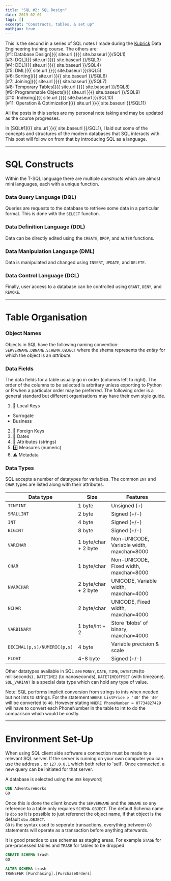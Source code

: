 ```yaml
---
title: "SQL #2: SQL Design"
date: 2019-02-01
tags: []
excerpt: "Constructs, tables, & set up"
mathjax: true
---
```


This is the second in a series of SQL notes I made during the [Kubrick](https://kubrickgroup.com/) Data Engineering training course. The others are:  
[#1: Database Design]({{ site.url }}{{ site.baseurl }}/SQL1)  
[#3: DQL]({{ site.url }}{{ site.baseurl }}/SQL3)  
[#4: DDL]({{ site.url }}{{ site.baseurl }}/SQL4)  
[#5: DML]({{ site.url }}{{ site.baseurl }}/SQL5)  
[#6: Sorting]({{ site.url }}{{ site.baseurl }}/SQL6)  
[#7: Joining]({{ site.url }}{{ site.baseurl }}/SQL7)  
[#8: Temporary Tables]({{ site.url }}{{ site.baseurl }}/SQL8)  
[#9: Programmable Objects]({{ site.url }}{{ site.baseurl }}/SQL9)  
[#10: Indexing]({{ site.url }}{{ site.baseurl }}/SQL10)  
[#11: Operation & Optimization]({{ site.url }}{{ site.baseurl }}/SQL11)  

All the posts in this series are my personal note taking and may be updated as the course progresses.  

In [SQL#1]({{ site.url }}{{ site.baseurl }}/SQL1), I laid out some of the concepts and structures of the modern databases that SQL interacts with. This post will follow on from that by introducing SQL as a language.  

---
# SQL Constructs
Within the T-SQL language there are multiple *constructs* which are almost mini languages, each with a unique function. 

### Data Query Language (DQL)
Queries are requests to the database to retrieve some data in a particular format. This is done with the `SELECT` function. 

### Data Definition Language (DDL)
Data can be directly edited using the `CREATE`, `DROP`, and `ALTER` functions.

### Data Manipulation Language (DML)
Data is manipulated and changed using `INSERT`, `UPDATE`, and `DELETE`.

### Data Control Language (DCL)
Finally, user access to a database can be controlled using `GRANT`, `DENY`, and `REVOKE`.

---
# Table Organisation

### Object Names
Objects in SQL have the following naming convention: `SERVERNAME.DBNAME.SCHEMA.OBJECT` where the shema represents the *entity* for which the object is an *attribute*. 

### Data Fields
The data fields for a table usually go in order (columns left to right). The order of the columns to be selected is arbritary unless exporting to Python or R when a particular order may be preferred. The following order is a general standard but different organisations may have their own style guide.  
1. :key: Local Keys
- Surrogate
- Business
2. :key: Foreign Keys
3. :date: Dates 
4. :page_facing_up: Attributes (strings)
5. :hash: Measures (numeric)
6. :warning: Metadata 

### Data Types
SQL accepts a number of datatypes for variables. The common `INT` and `CHAR` types are listed along with their attributes.  

|Data type|Size|Features|
|---|---|---|
|`TINYINT`|1 byte|Unsigned (+)|
|`SMALLINT`|2 byte|Signed (+/-)|
|`INT`|4 byte|Signed (+/-)|
|`BIGINT`|8 byte|Signed (+/-)|
|`VARCHAR`|1 byte/char + 2 byte|Non-UNICODE, Variable width, maxchar=8000|
|`CHAR`|1 byte/char|Non-UNICODE, Fixed width, maxchar=8000|
|`NVARCHAR`|2 byte/char + 2 byte|UNICODE, Variable width, maxchar=4000|
|`NCHAR`|2 byte/char|UNICODE, Fixed width, maxchar=4000|
|`VARBINARY`|1 byte/int + 2|Store 'blobs' of binary, maxchar=4000|
|`DECIMAL(p,s)/NUMERIC(p,s)`|4 byte|Variable precision & scale|
|`FLOAT`|4-8 byte|Signed (+/-)|

Other datatypes available in SQL are `MONEY`, `DATE`, `TIME`, `DATETIME`(to milliseconds) , `DATETIME2` (to nanoseconds), `DATETIMEOFFSET` (with timezone). `SQL_VARIANT` is a special data type which can hold any type of value.  

Note: SQL performs implicit conversion from strings to ints when needed but not ints to strings. For the statement `WHERE ListPrice > '40'` the `'40'` will be converted to `40`. However stating `WHERE PhoneNumber = 07734827429` will have to convert each PhoneNumber in the table to int to do the comparison which would be costly.  

---
# Environment Set-Up
When using SQL client side software a connection must be made to a relevant SQL server. If the server is running on your own computer you can use the address `.` or `127.0.0.1` which both refer to 'self'. Once connected, a new query can be initiated for that server.  

A database is selected using the `USE` keyword;  
```sql
USE AdventureWorks
GO
```  

Once this is done the client knows the `SERVERNAME` and the `DBNAME` so any reference to a table only requires `SCHEMA.OBJECT`. The default Schema name is `dbo` so it is possible to just referenct the object name, if that object is the default `dbo.OBJECT`.  
`GO` is the syntax used to seperate transactions, everything between `GO` statements will operate as a transaction before anything afterwards.  

It is good practice to use schemas as staging areas. For example `STAGE` for pre-processed tables and `TRASH` for tables to be dropped.  

```sql
CREATE SCHEMA trash
GO

ALTER SCHEMA trash
TRANSFER [Purchasing].[PurchaseOrders]
```
